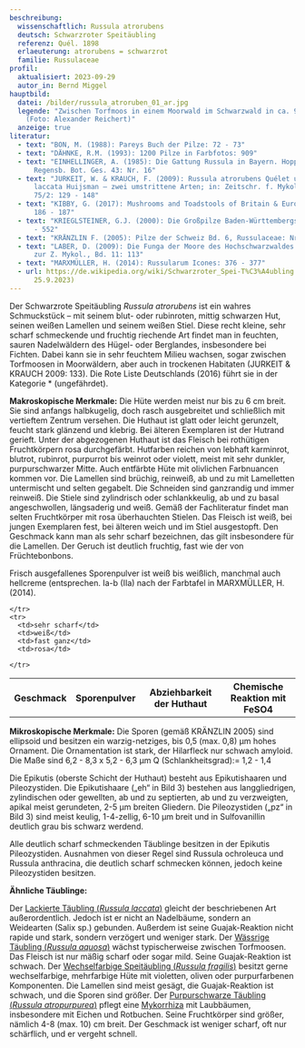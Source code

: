 ```yaml
---
beschreibung:
  wissenschaftlich: Russula atrorubens
  deutsch: Schwarzroter Speitäubling
  referenz: Quél. 1898
  erlaeuterung: atrorubens = schwarzrot
  familie: Russulaceae
profil:
  aktualisiert: 2023-09-29
  autor_in: Bernd Miggel
hauptbild:
  datei: /bilder/russula_atroruben_01_ar.jpg
  legende: "Zwischen Torfmoos in einem Moorwald im Schwarzwald in ca. 900 m Höhe
    (Foto: Alexander Reichert)"
  anzeige: true
literatur:
  - text: "BON, M. (1988): Pareys Buch der Pilze: 72 - 73"
  - text: "DÄHNKE, R.M. (1993): 1200 Pilze in Farbfotos: 909"
  - text: "EINHELLINGER, A. (1985): Die Gattung Russula in Bayern. Hoppea, Denkschr.
      Regensb. Bot. Ges. 43: Nr. 16"
  - text: "JURKEIT, W. & KRAUCH, F. (2009): Russula atrorubens Quélet und Russula
      laccata Huijsman – zwei umstrittene Arten; in: Zeitschr. f. Mykol., Bd.
      75/2: 129 - 148"
  - text: "KIBBY, G. (2017): Mushrooms and Toadstools of Britain & Europe Vol. 1:
      186 - 187"
  - text: "KRIEGLSTEINER, G.J. (2000): Die Großpilze Baden-Württembergs, Bd. 2: 551
      - 552"
  - text: "KRÄNZLIN F. (2005): Pilze der Schweiz Bd. 6, Russulaceae: Nr. 98"
  - text: "LABER, D. (2009): Die Funga der Moore des Hochschwarzwaldes. – Beiheft
      zur Z. Mykol., Bd. 11: 113"
  - text: "MARXMÜLLER, H. (2014): Russularum Icones: 376 - 377"
  - url: https://de.wikipedia.org/wiki/Schwarzroter_Spei-T%C3%A4ubling (abgerufen am
      25.9.2023)
---
```

Der Schwarzrote Speitäubling *Russula atrorubens* ist ein wahres Schmuckstück – mit seinem blut- oder rubinroten, mittig schwarzen Hut, seinen weißen Lamellen und seinem weißen Stiel. Diese recht kleine, sehr scharf schmeckende und fruchtig riechende Art findet man in feuchten, sauren Nadelwäldern des Hügel- oder Berglandes, insbesondere bei Fichten. Dabei kann sie in sehr feuchtem Milieu wachsen, sogar zwischen Torfmoosen in Moorwäldern, aber auch in trockenen Habitaten (JURKEIT & KRAUCH 2009: 133). Die Rote Liste Deutschlands (2016) führt sie in der Kategorie * (ungefährdet).

**Makroskopische Merkmale:** Die Hüte werden meist nur bis zu 6 cm breit. Sie sind anfangs halbkugelig, doch rasch ausgebreitet und schließlich mit vertieftem Zentrum versehen. Die Huthaut ist glatt oder leicht gerunzelt, feucht stark glänzend und klebrig. Bei älteren Exemplaren ist der Hutrand gerieft. Unter der abgezogenen Huthaut ist das Fleisch bei rothütigen Fruchtkörpern rosa durchgefärbt. Hutfarben reichen von lebhaft karminrot, blutrot, rubinrot, purpurrot bis weinrot oder violett, meist mit sehr dunkler, purpurschwarzer Mitte. Auch entfärbte Hüte mit olivlichen Farbnuancen kommen vor. Die Lamellen sind brüchig, reinweiß, ab und zu mit Lamelletten untermischt und selten gegabelt. Die Schneiden sind ganzrandig und immer reinweiß. Die Stiele sind zylindrisch oder schlankkeulig, ab und zu basal angeschwollen, längsaderig und weiß. Gemäß der Fachliteratur findet man selten Fruchtkörper mit rosa überhauchten Stielen. Das Fleisch ist weiß, bei jungen Exemplaren fest, bei älteren weich und im Stiel ausgestopft. Den Geschmack kann man als sehr scharf bezeichnen, das gilt insbesondere für die Lamellen. Der Geruch ist deutlich fruchtig, fast wie der von Früchtebonbons.  

Frisch ausgefallenes Sporenpulver ist weiß bis weißlich, manchmal auch hellcreme (entsprechen. Ia-b (IIa) nach der Farbtafel in MARXMÜLLER, H. (2014).

<div class="table-responsive">
  <table class="table taeubling">
    <tr>
      <th rowspan="2">Geschmack</th>
      <th rowspan="2">Sporenpulver</th>
      <th rowspan="2">Abziehbarkeit der Huthaut</th>
      <th colspan="3" class="text-center">Chemische Reaktion mit FeSO4</th>
    </tr>
    <tr>
      
      
    </tr>
    <tr>
      <td>sehr scharf</td>
      <td>weiß</td>
      <td>fast ganz</td>
      <td>rosa</td>
       
    </tr>
  </table>
</div>

**Mikroskopische Merkmale:**
Die Sporen (gemäß KRÄNZLIN 2005) sind ellipsoid und besitzen ein warzig-netziges, bis 0,5 (max. 0,8) µm hohes Ornament. Die Ornamentation ist stark, der Hilarfleck nur schwach amyloid. Die Maße sind  6,2 - 8,3 x 5,2 - 6,3 µm     Q (Schlankheitsgrad):= 1,2 - 1,4

Die Epikutis (oberste Schicht der Huthaut) besteht aus Epikutishaaren und Pileozystiden. Die Epikutishaare („eh“ in Bild 3) bestehen aus langgliedrigen, zylindischen oder gewellten, ab und zu septierten, ab und zu verzweigten, apikal meist gerundeten, 2-5 µm breiten Gliedern. Die Pileozystiden („pz“ in Bild 3) sind meist keulig, 1-4-zellig, 6-10 µm breit und in Sulfovanillin deutlich grau bis schwarz werdend.

Alle deutlich scharf schmeckenden Täublinge besitzen in der Epikutis Pileozystiden. Ausnahmen von dieser Regel sind Russula ochroleuca und Russula anthracina, die deutlich scharf schmecken können, jedoch keine Pileozystiden besitzen. 

**Ähnliche Täublinge:**

Der  [Lackierte Täubling (*Russula laccata*)](/pilze/russula-laccata-lackierter-täubling) gleicht der beschriebenen Art außerordentlich. Jedoch ist er nicht an Nadelbäume, sondern an Weidearten (Salix sp.) gebunden. Außerdem ist seine Guajak-Reaktion nicht rapide und stark, sondern verzögert und weniger stark.
Der  [Wässrige Täubling (*Russula aquosa*)](/pilze/russula-aquosa-wässriger-moortäubling) wächst typischerweise zwischen Torfmoosen. Das Fleisch ist nur mäßig scharf oder sogar mild. Seine Guajak-Reaktion ist schwach.
Der [Wechselfarbige Speitäubling (*Russula fragilis*)](/pilze/russula-silvestris-kiefern-speitäubling) besitzt gerne wechselfarbige, mehrfarbige Hüte mit violetten, oliven oder purpurfarbenen Komponenten. Die Lamellen sind meist gesägt, die Guajak-Reaktion ist schwach, und die Sporen sind größer.
Der [Purpurschwarze Täubling (*Russula atropurpurea*)](/pilze/russula-atropurpurea-purpurschwarzer-täubling) pflegt eine [Mykorrhiza](Mykorrhiza "Glossar") mit Laubbäumen, insbesondere mit Eichen und Rotbuchen. Seine Fruchtkörper sind größer, nämlich 4-8 (max. 10) cm breit. Der Geschmack ist weniger scharf, oft nur schärflich, und er vergeht schnell.